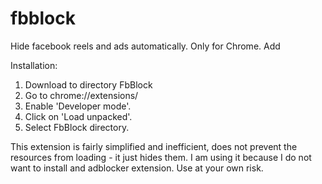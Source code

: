 # fbblock
Hide facebook reels and ads automatically. Only for Chrome. Add 

Installation:

1. Download to directory FbBlock
2. Go to chrome://extensions/
3. Enable 'Developer mode'.
4. Click on 'Load unpacked'.
5. Select FbBlock directory.

This extension is fairly simplified and inefficient, does not prevent the resources from loading - it just hides them. I am using it because I do not want to install and adblocker extension.
Use at your own risk.
